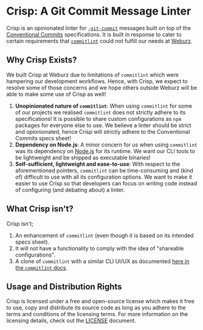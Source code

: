 # Crisp: A Git Commit Message Linter

Crisp is an opinionated linter for
[`-git-commit`](https://git-scm.com/docs/git-commit) messages built on top of
the [Conventional Commits](https://www.conventionalcommits.org) specifications.
It is built in response to cater to certain requirements that
[`commitlint`](https://commitlint.js.org) could not fulfill our needs at
[Weburz](https://weburz.com).

## Why Crisp Exists?

We built Crisp at Weburz due to limitations of `commitlint` which were hampering
our development workflows. Hence, with Crisp, we expect to resolve some of those
concerns and we hope others outside Weburz will be able to make some use of
Crisp as well!

1. **Unopinionated nature of `commitlint`**: When using `commitlint` for some of
   our projects we realised `commitlint` does not strictly adhere to its
   specifications! It is possible to share custom configurations as `npm`
   packages for everyone else to use. We believe a linter should be strict and
   opionionated, hence Crisp will strictly adhere to the Conventional Commits
   specs sheet!
2. **Dependency on Node.js**: A minor concern for us when using `commitlint` was
   its dependency on [Node.js](https://nodejs.org) for its runtime. We want our
   CLI tools to be lightweight and be shipped as executable binaries!
3. **Self-sufficient, lightweight and ease-to-use**: With respect to the
   aforementioned pointers, `commitlint` can be time-consuming and (kind of)
   difficult to use with all its configuration options. We want to make it
   easier to use Crisp so that developers can focus on writing code instead of
   configuring (and debating about) a linter.

## What Crisp isn't?

Crisp isn't;

1. An enhancement of `commitlint` (even though it is based on its intended specs
   sheet).
2. It will not have a functionality to comply with the idea of "shareable
   configurations".
3. A clone of `commitlint` with a similar CLI UI/UX as documented
   [here in the `commitlint` docs](https://commitlint.js.org/reference/cli.html).

## Usage and Distribution Rights

Crisp is licensed under a free and open-source license which makes it free to
use, copy and distribute its source code as long as you adhere to the terms and
conditions of the licensing terms. For more information on the licensing
details, check out the [LICENSE](./LICENSE) document.
